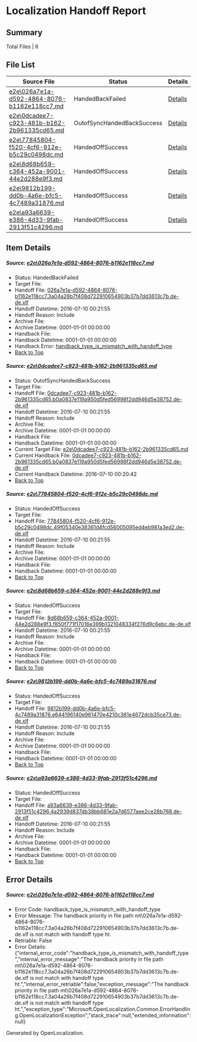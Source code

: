 # <a name='report-top'></a> Localization Handoff Report

## Summary
 Total Files | 6

## File List
 Source File | Status | Details 
 ----------- | ------ | ------- 
 [e2e\026a7e1a-d592-4864-8076-b1162e118cc7.md](https://github.com/OpenLocalizationTestOrg/oltest/blob/36f41892af90ac1083cec24a6bc41a02a6bb6fa4/e2e/026a7e1a-d592-4864-8076-b1162e118cc7.md) | HandedBackFailed | [Details](#f7f5f3457e2bbf511d6d90743cbd3006ba85ba7c1)
 [e2e\0dcadee7-c923-481b-b162-2b961335cd65.md](https://github.com/OpenLocalizationTestOrg/oltest/blob/583d9afdf71e5d037279f32168a2ead30ae2b509/e2e/0dcadee7-c923-481b-b162-2b961335cd65.md) | OutofSyncHandedBackSuccess | [Details](#2b20129704d5c4b031dd81eaba0c43657ff9b2ec2)
 [e2e\77845804-f520-4cf6-912e-b5c29c0498dc.md](https://github.com/OpenLocalizationTestOrg/oltest/blob/3daeb03f5b34b74444cdcc60997f1e99914e998d/e2e/77845804-f520-4cf6-912e-b5c29c0498dc.md) | HandedOffSuccess | [Details](#4a386f10865bf576f5207a748d403f330872bc828)
 [e2e\8d68b659-c364-452a-9001-44e2d288e9f3.md](https://github.com/OpenLocalizationTestOrg/oltest/blob/42e8c8ef157a48dead26eaad3c894abbd798e536/e2e/8d68b659-c364-452a-9001-44e2d288e9f3.md) | HandedOffSuccess | [Details](#95879286ae4c5fbcef07160b0d19efb7c8cfd07f9)
 [e2e\9812b199-dd0b-4a6e-bfc5-4c7489a31876.md](https://github.com/OpenLocalizationTestOrg/oltest/blob/39f8dce385d7512c25ca66ed0f22ba428dd5e26f/e2e/9812b199-dd0b-4a6e-bfc5-4c7489a31876.md) | HandedOffSuccess | [Details](#0e5cf4769fae77d63fdd8e734c3d4b9092aaf7f210)
 [e2e\a93a6639-e386-4d33-9fab-2913f51c4296.md](https://github.com/OpenLocalizationTestOrg/oltest/blob/d37e65140f2329b872d949664faeb48a73a99105/e2e/a93a6639-e386-4d33-9fab-2913f51c4296.md) | HandedOffSuccess | [Details](#39bf912e18b89b6e7b4fc9ef517735881bf9a2cf11)

## Item Details
##### <a name='f7f5f3457e2bbf511d6d90743cbd3006ba85ba7c1'></a> Source: [e2e\026a7e1a-d592-4864-8076-b1162e118cc7.md](https://github.com/OpenLocalizationTestOrg/oltest/blob/36f41892af90ac1083cec24a6bc41a02a6bb6fa4/e2e/026a7e1a-d592-4864-8076-b1162e118cc7.md)
* Status: HandedBackFailed
* Target File: 
* Handoff File: [026a7e1a-d592-4864-8076-b1162e118cc7.3a04a26b7f408d722910654903b37b7dd3613c7b.de-de.xlf](https://github.com/OpenLocalizationTestOrg/olhandoff-e2e/blob/e458b0544338d0d2f06652efa1477f206e05b72c/ol-handoff/OpenLocalizationTestOrg/oltest-dede-fly/ci/ht/026a7e1a-d592-4864-8076-b1162e118cc7.3a04a26b7f408d722910654903b37b7dd3613c7b.de-de.xlf)
* Handoff Datetime: 2016-07-10 00:21:55
* Handoff Reason: Include
* Archive File: 
* Archive Datetime: 0001-01-01 00:00:00
* Handback File: 
* Handback Datetime: 0001-01-01 00:00:00
* Handback Error: [handback_type_is_mismatch_with_handoff_type](#f7f5f3457e2bbf511d6d90743cbd3006ba85ba7c1handback_type_is_mismatch_with_handoff_type)
* [Back to Top](#report-top)

##### <a name='2b20129704d5c4b031dd81eaba0c43657ff9b2ec2'></a> Source: [e2e\0dcadee7-c923-481b-b162-2b961335cd65.md](https://github.com/OpenLocalizationTestOrg/oltest/blob/583d9afdf71e5d037279f32168a2ead30ae2b509/e2e/0dcadee7-c923-481b-b162-2b961335cd65.md)
* Status: OutofSyncHandedBackSuccess
* Target File: 
* Handoff File: [0dcadee7-c923-481b-b162-2b961335cd65.b0a0837e119a950d5fed56998f2dd946d5e38752.de-de.xlf](https://github.com/OpenLocalizationTestOrg/olhandoff-e2e/blob/e458b0544338d0d2f06652efa1477f206e05b72c/ol-handoff/OpenLocalizationTestOrg/oltest-dede-fly/ci/ht/0dcadee7-c923-481b-b162-2b961335cd65.b0a0837e119a950d5fed56998f2dd946d5e38752.de-de.xlf)
* Handoff Datetime: 2016-07-10 00:21:55
* Handoff Reason: Include
* Archive File: 
* Archive Datetime: 0001-01-01 00:00:00
* Handback File: 
* Handback Datetime: 0001-01-01 00:00:00
* Current Target File: [e2e\0dcadee7-c923-481b-b162-2b961335cd65.md](https://github.com/OpenLocalizationTestOrg/oltest-dede-fly/blob/8ac4ca4c535146029353c54384c7a87a8383653a/e2e/0dcadee7-c923-481b-b162-2b961335cd65.md)
* Current Handback File: [0dcadee7-c923-481b-b162-2b961335cd65.b0a0837e119a950d5fed56998f2dd946d5e38752.de-de.xlf](https://github.com/OpenLocalizationTestOrg/olhandback-e2e/blob/f5fd1f923dc9586589e16c442229c47a15967470/ol-handback/OpenLocalizationTestOrg/oltest-dede-fly/ci/0dcadee7-c923-481b-b162-2b961335cd65.b0a0837e119a950d5fed56998f2dd946d5e38752.de-de.xlf)
* Current Handback Datetime: 2016-07-10 00:20:42
* [Back to Top](#report-top)

##### <a name='4a386f10865bf576f5207a748d403f330872bc828'></a> Source: [e2e\77845804-f520-4cf6-912e-b5c29c0498dc.md](https://github.com/OpenLocalizationTestOrg/oltest/blob/3daeb03f5b34b74444cdcc60997f1e99914e998d/e2e/77845804-f520-4cf6-912e-b5c29c0498dc.md)
* Status: HandedOffSuccess
* Target File: 
* Handoff File: [77845804-f520-4cf6-912e-b5c29c0498dc.49f05340e38361d4fcd56005095ed4eb981a3ed2.de-de.xlf](https://github.com/OpenLocalizationTestOrg/olhandoff-e2e/blob/e458b0544338d0d2f06652efa1477f206e05b72c/ol-handoff/OpenLocalizationTestOrg/oltest-dede-fly/ci/ht/77845804-f520-4cf6-912e-b5c29c0498dc.49f05340e38361d4fcd56005095ed4eb981a3ed2.de-de.xlf)
* Handoff Datetime: 2016-07-10 00:21:55
* Handoff Reason: Include
* Archive File: 
* Archive Datetime: 0001-01-01 00:00:00
* Handback File: 
* Handback Datetime: 0001-01-01 00:00:00
* [Back to Top](#report-top)

##### <a name='95879286ae4c5fbcef07160b0d19efb7c8cfd07f9'></a> Source: [e2e\8d68b659-c364-452a-9001-44e2d288e9f3.md](https://github.com/OpenLocalizationTestOrg/oltest/blob/42e8c8ef157a48dead26eaad3c894abbd798e536/e2e/8d68b659-c364-452a-9001-44e2d288e9f3.md)
* Status: HandedOffSuccess
* Target File: 
* Handoff File: [8d68b659-c364-452a-9001-44e2d288e9f3.f850f771f17016e399b1321048334f276d9c6ebc.de-de.xlf](https://github.com/OpenLocalizationTestOrg/olhandoff-e2e/blob/e458b0544338d0d2f06652efa1477f206e05b72c/ol-handoff/OpenLocalizationTestOrg/oltest-dede-fly/ci/ht/8d68b659-c364-452a-9001-44e2d288e9f3.f850f771f17016e399b1321048334f276d9c6ebc.de-de.xlf)
* Handoff Datetime: 2016-07-10 00:21:55
* Handoff Reason: Include
* Archive File: 
* Archive Datetime: 0001-01-01 00:00:00
* Handback File: 
* Handback Datetime: 0001-01-01 00:00:00
* [Back to Top](#report-top)

##### <a name='0e5cf4769fae77d63fdd8e734c3d4b9092aaf7f210'></a> Source: [e2e\9812b199-dd0b-4a6e-bfc5-4c7489a31876.md](https://github.com/OpenLocalizationTestOrg/oltest/blob/39f8dce385d7512c25ca66ed0f22ba428dd5e26f/e2e/9812b199-dd0b-4a6e-bfc5-4c7489a31876.md)
* Status: HandedOffSuccess
* Target File: 
* Handoff File: [9812b199-dd0b-4a6e-bfc5-4c7489a31876.e644196140e961470e4210c361e4672dcb35ce73.de-de.xlf](https://github.com/OpenLocalizationTestOrg/olhandoff-e2e/blob/e458b0544338d0d2f06652efa1477f206e05b72c/ol-handoff/OpenLocalizationTestOrg/oltest-dede-fly/ci/ht/9812b199-dd0b-4a6e-bfc5-4c7489a31876.e644196140e961470e4210c361e4672dcb35ce73.de-de.xlf)
* Handoff Datetime: 2016-07-10 00:21:55
* Handoff Reason: Include
* Archive File: 
* Archive Datetime: 0001-01-01 00:00:00
* Handback File: 
* Handback Datetime: 0001-01-01 00:00:00
* [Back to Top](#report-top)

##### <a name='39bf912e18b89b6e7b4fc9ef517735881bf9a2cf11'></a> Source: [e2e\a93a6639-e386-4d33-9fab-2913f51c4296.md](https://github.com/OpenLocalizationTestOrg/oltest/blob/d37e65140f2329b872d949664faeb48a73a99105/e2e/a93a6639-e386-4d33-9fab-2913f51c4296.md)
* Status: HandedOffSuccess
* Target File: 
* Handoff File: [a93a6639-e386-4d33-9fab-2913f51c4296.4a2939d837db38bb681e2a7d6577aee2ce28b768.de-de.xlf](https://github.com/OpenLocalizationTestOrg/olhandoff-e2e/blob/e458b0544338d0d2f06652efa1477f206e05b72c/ol-handoff/OpenLocalizationTestOrg/oltest-dede-fly/ci/ht/a93a6639-e386-4d33-9fab-2913f51c4296.4a2939d837db38bb681e2a7d6577aee2ce28b768.de-de.xlf)
* Handoff Datetime: 2016-07-10 00:21:55
* Handoff Reason: Include
* Archive File: 
* Archive Datetime: 0001-01-01 00:00:00
* Handback File: 
* Handback Datetime: 0001-01-01 00:00:00
* [Back to Top](#report-top)


## Error Details
##### <a name='f7f5f3457e2bbf511d6d90743cbd3006ba85ba7c1handback_type_is_mismatch_with_handoff_type'></a> Source: [e2e\026a7e1a-d592-4864-8076-b1162e118cc7.md](#f7f5f3457e2bbf511d6d90743cbd3006ba85ba7c1)
* Error Code: handback_type_is_mismatch_with_handoff_type
* Error Message: The handback priority in file path mt\026a7e1a-d592-4864-8076-b1162e118cc7.3a04a26b7f408d722910654903b37b7dd3613c7b.de-de.xlf is not match with handoff type ht.
* Retriable: False
* Error Details: {"internal_error_code":"handback_type_is_mismatch_with_handoff_type","internal_error_message":"The handback priority in file path mt\\026a7e1a-d592-4864-8076-b1162e118cc7.3a04a26b7f408d722910654903b37b7dd3613c7b.de-de.xlf is not match with handoff type ht.","internal_error_retriable":false,"exception_message":"The handback priority in file path mt\\026a7e1a-d592-4864-8076-b1162e118cc7.3a04a26b7f408d722910654903b37b7dd3613c7b.de-de.xlf is not match with handoff type ht.","exception_type":"Microsoft.OpenLocalization.Common.ErrorHandling.OpenLocalizationException","stack_trace":null,"extended_information":null}


Generated by OpenLocalization.
